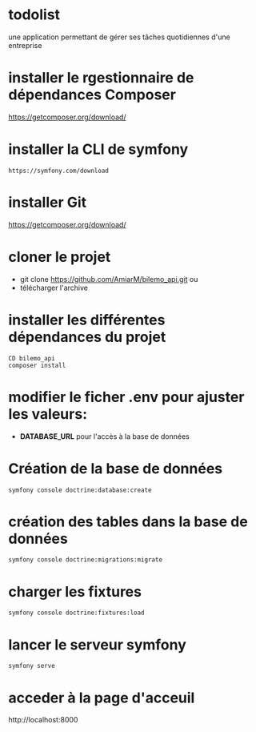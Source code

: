 # todolist
une application permettant de gérer ses tâches quotidiennes d'une entreprise
# installer le rgestionnaire de dépendances Composer
https://getcomposer.org/download/
# installer la CLI de symfony
```https://symfony.com/download```
# installer Git
https://getcomposer.org/download/
# cloner le projet
  - git clone  https://github.com/AmiarM/bilemo_api.git  ou  
  - télécharger l'archive
# installer les différentes dépendances du projet
```
CD bilemo_api
composer install
```
  # modifier le ficher .env pour ajuster les valeurs:
  - **DATABASE_URL** pour l'accès à la base de données 
  
# Création de la base de données 
```symfony console doctrine:database:create```

# création des tables dans la base de données 
```symfony console doctrine:migrations:migrate```

# charger les fixtures
```symfony console doctrine:fixtures:load```

# lancer le serveur symfony
```symfony serve```

# acceder à  la page d'acceuil
http://localhost:8000
